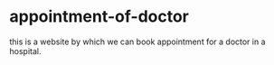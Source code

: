 # appointment-of-doctor
this is a website by which we can book appointment for a doctor in a hospital.
